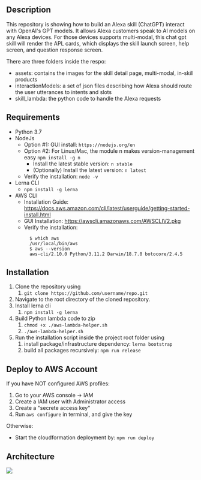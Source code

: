 Description
-----------
This repository is showing how to build an Alexa skill (ChatGPT) interact with OpenAI's GPT models. It allows Alexa customers 
speak to AI models on any Alexa devices. For those devices supports multi-modal, this chat gpt skill will render the APL
cards, which displays the skill launch screen, help screen, and question response screen.

There are three folders inside the respo:
- assets: contains the images for the skill detail page, multi-modal, in-skill products
- interactionModels: a set of json files describing how Alexa should route the user utterances to intents and slots
- skill_lambda: the python code to handle the Alexa requests

Requirements
------------
- Python 3.7 
- NodeJs
  - Option #1: GUI install: `https://nodejs.org/en`
  - Option #2: For Linux/Mac, the module n makes version-management easy `npm install -g n`
    - Install the latest stable version: `n stable`
    - (Optionally) Install the latest version: `n latest`
  - Verify the installation: `node -v`
- Lerna CLI
  - `npm install -g lerna`
- AWS CLI
  - Installation Guide: https://docs.aws.amazon.com/cli/latest/userguide/getting-started-install.html
  - GUI Installation: https://awscli.amazonaws.com/AWSCLIV2.pkg
  - Verify the installation: 
    ```
      $ which aws
      /usr/local/bin/aws 
      $ aws --version
      aws-cli/2.10.0 Python/3.11.2 Darwin/18.7.0 botocore/2.4.5
    ```

Installation
------------ 
1. Clone the repository using 
   1. `git clone https://github.com/username/repo.git`
2. Navigate to the root directory of the cloned repository. 
3. Install lerna cli 
   1. `npm install -g lerna`
4. Build Python lambda code to zip
   1. `chmod +x ./aws-lambda-helper.sh`
   2. `./aws-lambda-helper.sh`
5. Run the installation script inside the project root folder using
   1. install package/infrastructure dependency: `lerna bootstrap` 
   2. build all packages recursively: `npm run release`

Deploy to AWS Account
---
If you have NOT configured AWS profiles:
1. Go to your AWS console -> IAM
2. Create a IAM user with Administrator access
3. Create a "secrete access key"
4. Run `aws configure` in terminal, and give the key

Otherwise:
- Start the cloudformation deployment by: `npm run deploy`

Architecture
------------
![](https://d2s5tydsfac9v4.cloudfront.net/chat-gpt-arch-diagram.drawio.png)

